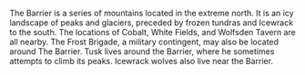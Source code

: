 The Barrier is a series of mountains located in the extreme north. It is an icy landscape of peaks and glaciers, preceded by frozen tundras and Icewrack to the south. The locations of Cobalt, White Fields, and Wolfsden Tavern are all nearby. The Frost Brigade, a military contingent, may also be located around The Barrier.
Tusk lives around the Barrier, where he sometimes attempts to climb its peaks. Icewrack wolves also live near the Barrier.
